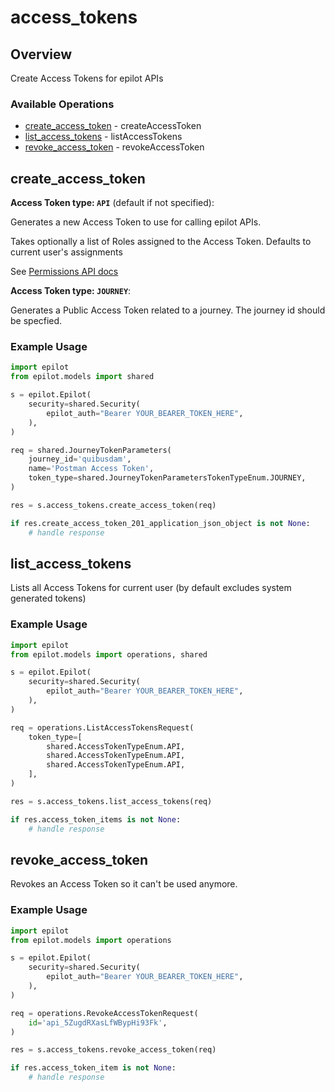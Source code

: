 # access_tokens

## Overview

Create Access Tokens for epilot APIs

### Available Operations

* [create_access_token](#create_access_token) - createAccessToken
* [list_access_tokens](#list_access_tokens) - listAccessTokens
* [revoke_access_token](#revoke_access_token) - revokeAccessToken

## create_access_token

**Access Token type: `API`** (default if not specified):

Generates a new Access Token to use for calling epilot APIs.

Takes optionally a list of Roles assigned to the Access Token. Defaults to current user's assignments

See [Permissions API docs](https://docs.epilot.io/api/permissions)

**Access Token type: `JOURNEY`**:

Generates a Public Access Token related to a journey.
The journey id should be specfied.


### Example Usage

```python
import epilot
from epilot.models import shared

s = epilot.Epilot(
    security=shared.Security(
        epilot_auth="Bearer YOUR_BEARER_TOKEN_HERE",
    ),
)

req = shared.JourneyTokenParameters(
    journey_id='quibusdam',
    name='Postman Access Token',
    token_type=shared.JourneyTokenParametersTokenTypeEnum.JOURNEY,
)

res = s.access_tokens.create_access_token(req)

if res.create_access_token_201_application_json_object is not None:
    # handle response
```

## list_access_tokens

Lists all Access Tokens for current user (by default excludes system generated tokens)

### Example Usage

```python
import epilot
from epilot.models import operations, shared

s = epilot.Epilot(
    security=shared.Security(
        epilot_auth="Bearer YOUR_BEARER_TOKEN_HERE",
    ),
)

req = operations.ListAccessTokensRequest(
    token_type=[
        shared.AccessTokenTypeEnum.API,
        shared.AccessTokenTypeEnum.API,
        shared.AccessTokenTypeEnum.API,
    ],
)

res = s.access_tokens.list_access_tokens(req)

if res.access_token_items is not None:
    # handle response
```

## revoke_access_token

Revokes an Access Token so it can't be used anymore.

### Example Usage

```python
import epilot
from epilot.models import operations

s = epilot.Epilot(
    security=shared.Security(
        epilot_auth="Bearer YOUR_BEARER_TOKEN_HERE",
    ),
)

req = operations.RevokeAccessTokenRequest(
    id='api_5ZugdRXasLfWBypHi93Fk',
)

res = s.access_tokens.revoke_access_token(req)

if res.access_token_item is not None:
    # handle response
```
